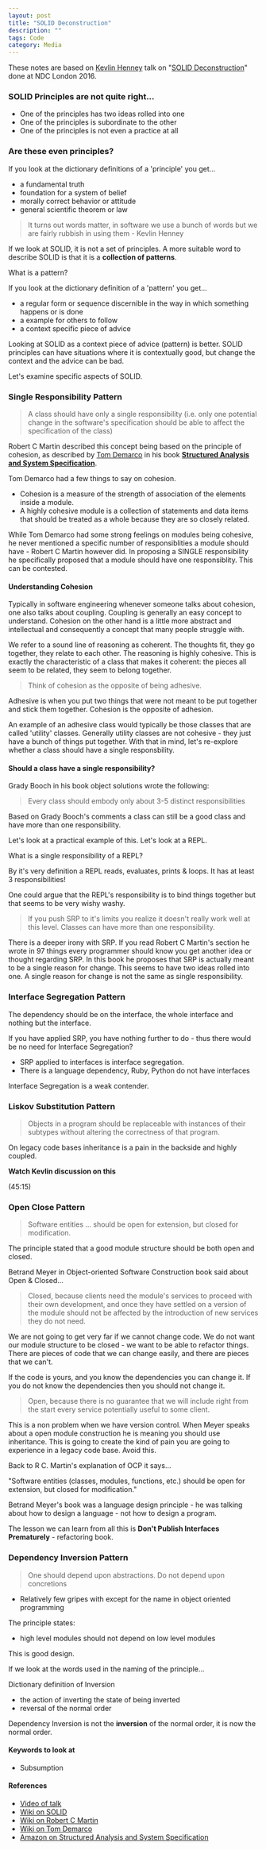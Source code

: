 ```yaml
---
layout: post
title: "SOLID Deconstruction"
description: ""
tags: Code
category: Media
---
```


These notes are based on [Kevlin Henney](https://twitter.com/KevlinHenney) talk on "[SOLID Deconstruction](https://vimeo.com/157708450)" done at NDC London 2016.

### SOLID Principles are not quite right...  

- One of the principles has two ideas rolled into one  
- One of the principles is subordinate to the other  
- One of the principles is not even a practice at all  

### Are these even principles?

If you look at the dictionary definitions of a 'principle' you get...  

- a fundamental truth  
- foundation for a system of belief  
- morally correct behavior or attitude  
- general scientific theorem or law   

> It turns out words matter, in software we use a bunch of words but we are fairly rubbish in using them - Kevlin Henney

If we look at SOLID, it is not a set of principles. A more suitable word to describe SOLID is that it is a **collection of patterns**.  

What is a pattern?  

If you look at the dictionary definition of a 'pattern' you get...
  
- a regular form or sequence discernible in the way in which something happens or is done  
- a example for others to follow  
- a context specific piece of advice  

Looking at SOLID as a context piece of advice (pattern) is better. SOLID principles can have situations where it is contextually good, but change the context and the advice can be bad.  

Let's examine specific aspects of SOLID.  

### Single Responsibility Pattern  

> A class should have only a single responsibility (i.e. only one potential change in the software's specification should be able to affect the specification of the class)

Robert C Martin described this concept being based on the principle of cohesion, as described by [Tom Demarco](https://en.wikipedia.org/wiki/Tom_DeMarco) in his book **[Structured Analysis and System Specification](https://www.amazon.com/Structured-Analysis-System-Specification-DeMarco/dp/0138543801)**.  

Tom Demarco had a few things to say on cohesion. 

- Cohesion is a measure of the strength of association of the elements inside a module. 
- A highly cohesive module is a collection of statements and data items that should be treated as a whole because they are so closely related.

While Tom Demarco had some strong feelings on modules being cohesive, he never mentioned a specific number of responsiblities a module should have - Robert C Martin however did. In proposing a SINGLE responsibility he specifically proposed that a module should have one responsiblity. This can be contested.

#### Understanding Cohesion 

Typically in software engineering whenever someone talks about cohesion, one also talks about coupling. Coupling is generally an easy concept to understand. Cohesion on the other hand is a little more abstract and intellectual and consequently a concept that many people struggle with.  

We refer to a sound line of reasoning as coherent. The thoughts fit, they go together, they relate to each other. The reasoning is highly cohesive. This is exactly the characteristic of a class that makes it coherent: the pieces all seem to be related, they seem to belong together.

> Think of cohesion as the opposite of being adhesive. 

Adhesive is when you put two things that were not meant to be put together and stick them together. Cohesion is the opposite of adhesion.

An example of an adhesive class would typically be those classes that are called 'utility' classes. Generally utility classes are not cohesive - they just have a bunch of things put together. With that in mind, let's re-explore whether a class should have a single responsbility.

#### Should a class have a single responsibility?

Grady Booch in his book object solutions wrote the following:  

> Every class should embody only about 3-5 distinct responsibilities  

Based on Grady Booch's comments a class can still be a good class and have more than one responsibility. 

Let's look at a practical example of this. Let's look at a REPL.  

What is a single responsibility of a REPL?

By it's very definition a REPL reads, evaluates, prints & loops. It has at least 3 responsibilities!  

One could argue that the REPL's responsibility is to bind things together but that seems to be very wishy washy.

> If you push SRP to it's limits you realize it doesn't really work well at this level. Classes can have more than one responsibility.

There is a deeper irony with SRP. If you read Robert C Martin's section he wrote in 97 things every programmer should know you get another idea or thought regarding SRP. In this book he proposes that SRP is actually meant to be a single reason for change. This seems to have two ideas rolled into one. A single reason for change is not the same as single responsibility.

### Interface Segregation Pattern

The dependency should be on the interface, the whole interface and nothing but the interface. 

If you have applied SRP, you have nothing further to do - thus there would be no need for Interface Segregation?  

- SRP applied to interfaces is interface segregation.
- There is a language dependency, Ruby, Python do not have interfaces

Interface Segregation is a weak contender.

### Liskov Substitution Pattern

> Objects in a program should be replaceable with instances of their subtypes without altering the correctness of that program.

On legacy code bases inheritance is a pain in the backside and highly coupled.

**Watch Kevlin discussion on this**

(45:15)

### Open Close Pattern

> Software entities … should be open for extension, but closed for modification.  

The principle stated that a good module structure should be both open and closed.  

Betrand Meyer in Object-oriented Software Construction book said about Open & Closed...

> Closed, because clients need the module's services to proceed with their own development, and once they have settled on a version of the module should not be affected by the introduction of new services they do not need.  

We are not going to get very far if we cannot change code. We do not want our module structure to be closed - we want to be able to refactor things. There are pieces of code that we can change easily, and there are pieces that we can't.

If the code is yours, and you know the dependencies you can change it. If you do not know the dependencies then you should not change it.  

> Open, because there is no guarantee that we will include right from the start every service potentially useful to some client.  

This is a non problem when we have version control. When Meyer speaks about a open module construction he is meaning you should use inheritance. This is going to create the kind of pain you are going to experience in a legacy code base. Avoid this.

Back to R C. Martin's explanation of OCP it says...

"Software entities (classes, modules, functions, etc.) should be open for extension, but closed for modification."

Betrand Meyer's book was a language design principle - he was talking about how to design a language - not how to design a program.

The lesson we can learn from all this is **Don't Publish Interfaces Prematurely** - refactoring book.  

### Dependency Inversion Pattern

> One should depend upon abstractions. Do not depend upon concretions

- Relatively few gripes with except for the name in object oriented programming  

The principle states:  
- high level modules should not depend on low level modules  

This is good design.

If we look at the words used in the naming of the principle...

Dictionary definition of Inversion

- the action of inverting the state of being inverted  
- reversal of the normal order

Dependency Inversion is not the **inversion** of the normal order, it is now the normal order.

#### Keywords to look at  

- Subsumption  

#### References

- [Video of talk](https://vimeo.com/157708450)  
- [Wiki on SOLID](https://en.wikipedia.org/wiki/SOLID_(object-oriented_design))  
- [Wiki on Robert C Martin](https://en.wikipedia.org/wiki/Robert_Cecil_Martin)  
- [Wiki on Tom Demarco](https://en.wikipedia.org/wiki/Tom_DeMarco)  
- [Amazon on Structured Analysis and System Specification](https://www.amazon.com/Structured-Analysis-System-Specification-DeMarco/dp/0138543801)  
